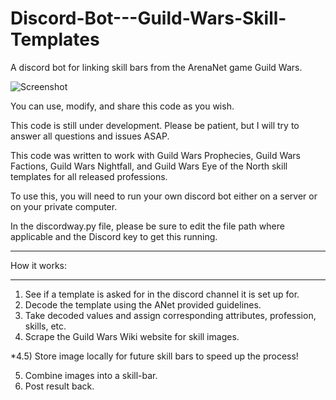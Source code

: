 # Discord-Bot---Guild-Wars-Skill-Templates
A discord bot for linking skill bars from the ArenaNet game Guild Wars.  

![Screenshot](https://i.imgur.com/R1zh4RR.jpg)

You can use, modify, and share this code as you wish. 

This code is still under development.  Please be patient, but I will try to answer all questions and issues ASAP.  

This code was written to work with Guild Wars Prophecies, Guild Wars Factions, Guild Wars Nightfall, and Guild Wars Eye of the North skill templates for all released professions.

To use this, you will need to run your own discord bot either on a server or on your private computer.

In the discordway.py file, please be sure to edit the file path where applicable and the Discord key to get this running.

_______________
How it works:
_______________

1) See if a template is asked for in the discord channel it is set up for.
2) Decode the template using the ANet provided guidelines.
3) Take decoded values and assign corresponding attributes, profession, skills, etc.
4) Scrape the Guild Wars Wiki website for skill images.

*4.5) Store image locally for future skill bars to speed up the process!

5) Combine images into a skill-bar.
6) Post result back.
